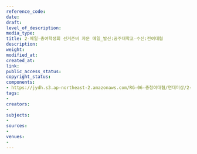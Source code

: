 ```yaml
---
reference_code: 
date: 
draft: 
level_of_description: 
media_type: 
title: 2-메일-총여학생회 선거준비 자문 메일_발신:공주대학교-수신:전여대협
description: 
weight: 
modified_at: 
created_at: 
link: 
public_access_status: 
copyright_status: 
components:
- https://jydh.s3.ap-northeast-2.amazonaws.com/RG-06-충청여대협/연대미상/2-메일-총여학생회+선거준비+자문+메일_발신:공주대학교-수신:전여대협.pdf
tags:
- 
creators:
- 
subjects:
- 
sources:
- 
venues:
- 
---
```

